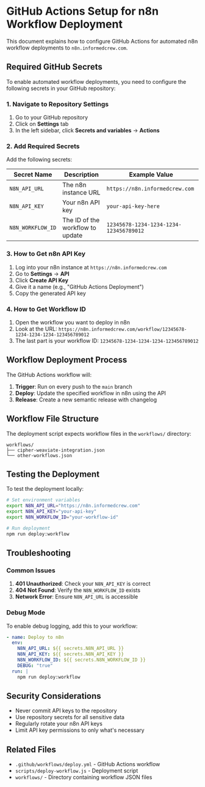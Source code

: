# GitHub Actions Setup for n8n Workflow Deployment

This document explains how to configure GitHub Actions for automated n8n workflow deployments to `n8n.informedcrew.com`.

## Required GitHub Secrets

To enable automated workflow deployments, you need to configure the following secrets in your GitHub repository:

### 1. Navigate to Repository Settings

1. Go to your GitHub repository
2. Click on **Settings** tab
3. In the left sidebar, click **Secrets and variables** → **Actions**

### 2. Add Required Secrets

Add the following secrets:

| Secret Name | Description | Example Value |
|-------------|-------------|---------------|
| `N8N_API_URL` | The n8n instance URL | `https://n8n.informedcrew.com` |
| `N8N_API_KEY` | Your n8n API key | `your-api-key-here` |
| `N8N_WORKFLOW_ID` | The ID of the workflow to update | `12345678-1234-1234-1234-123456789012` |

### 3. How to Get n8n API Key

1. Log into your n8n instance at `https://n8n.informedcrew.com`
2. Go to **Settings** → **API**
3. Click **Create API Key**
4. Give it a name (e.g., "GitHub Actions Deployment")
5. Copy the generated API key

### 4. How to Get Workflow ID

1. Open the workflow you want to deploy in n8n
2. Look at the URL: `https://n8n.informedcrew.com/workflow/12345678-1234-1234-1234-123456789012`
3. The last part is your workflow ID: `12345678-1234-1234-1234-123456789012`

## Workflow Deployment Process

The GitHub Actions workflow will:

1. **Trigger**: Run on every push to the `main` branch
2. **Deploy**: Update the specified workflow in n8n using the API
3. **Release**: Create a new semantic release with changelog

## Workflow File Structure

The deployment script expects workflow files in the `workflows/` directory:

```
workflows/
├── cipher-weaviate-integration.json
└── other-workflows.json
```

## Testing the Deployment

To test the deployment locally:

```bash
# Set environment variables
export N8N_API_URL="https://n8n.informedcrew.com"
export N8N_API_KEY="your-api-key"
export N8N_WORKFLOW_ID="your-workflow-id"

# Run deployment
npm run deploy:workflow
```

## Troubleshooting

### Common Issues

1. **401 Unauthorized**: Check your `N8N_API_KEY` is correct
2. **404 Not Found**: Verify the `N8N_WORKFLOW_ID` exists
3. **Network Error**: Ensure `N8N_API_URL` is accessible

### Debug Mode

To enable debug logging, add this to your workflow:

```yaml
- name: Deploy to n8n
  env:
    N8N_API_URL: ${{ secrets.N8N_API_URL }}
    N8N_API_KEY: ${{ secrets.N8N_API_KEY }}
    N8N_WORKFLOW_ID: ${{ secrets.N8N_WORKFLOW_ID }}
    DEBUG: "true"
  run: |
    npm run deploy:workflow
```

## Security Considerations

- Never commit API keys to the repository
- Use repository secrets for all sensitive data
- Regularly rotate your n8n API keys
- Limit API key permissions to only what's necessary

## Related Files

- `.github/workflows/deploy.yml` - GitHub Actions workflow
- `scripts/deploy-workflow.js` - Deployment script
- `workflows/` - Directory containing workflow JSON files
